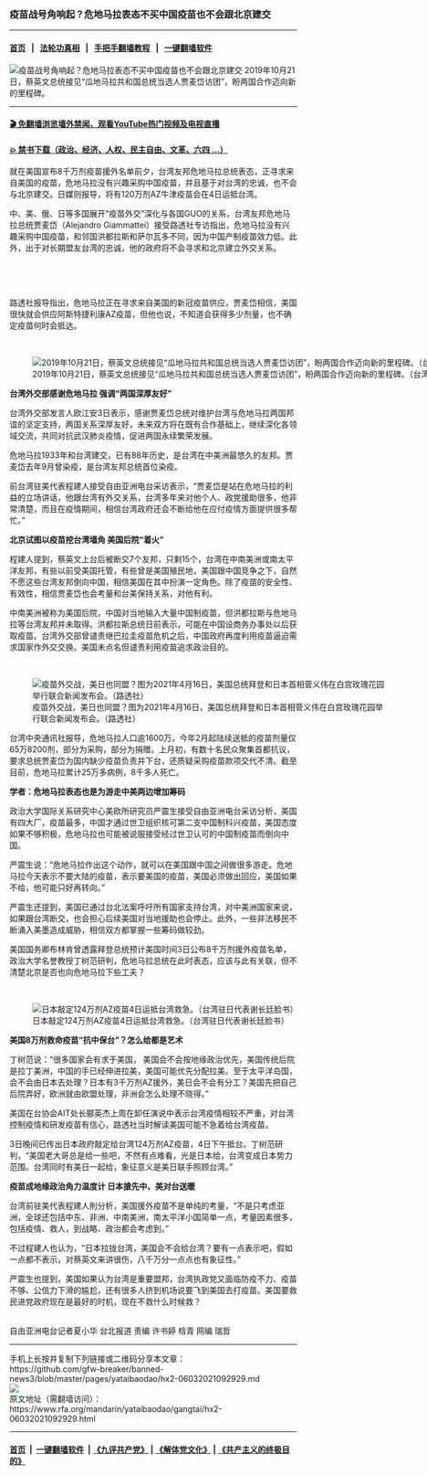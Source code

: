 ### 疫苗战号角响起？危地马拉表态不买中国疫苗也不会跟北京建交
------------------------

#### [首页](https://github.com/gfw-breaker/banned-news3/blob/master/README.md) &nbsp;&nbsp;|&nbsp;&nbsp; [法轮功真相](https://github.com/begood0513/basic/blob/master/README.md)  &nbsp;&nbsp;|&nbsp;&nbsp; [手把手翻墙教程](https://github.com/gfw-breaker/guides/wiki)  &nbsp;&nbsp;|&nbsp;&nbsp; [一键翻墙软件](https://github.com/gfw-breaker/nogfw/blob/master/README.md)  



<div id="headerimg">
 <img alt="疫苗战号角响起？危地马拉表态不买中国疫苗也不会跟北京建交" src="https://www.rfa.org/mandarin/yataibaodao/gangtai/hx2-06032021092929.html/@@images/882bdcf8-f234-4cd5-b81d-4de56d51ec99.jpeg" title="疫苗战号角响起？危地马拉表态不买中国疫苗也不会跟北京建交"/>
 <span class="lead_image_caption">
  2019年10月21日，蔡英文总统接见“瓜地马拉共和国总统当选人贾麦岱访团”，盼两国合作迈向新的里程碑。
 </span>
 <!-- zoomattribute -->
</div>

<hr/>


#### [ 🎬  免翻墙浏览墙外禁闻、观看YouTube热门视频及电视直播](https://github.com/gfw-breaker/HelloWorld)

#### [ 💥  禁书下载（政治、经济、人权、民主自由、文革、六四 ...）](https://github.com/gfw-breaker/books/blob/master/README.md)

<div id="storytext">
 <p>
  就在美国宣布8千万剂疫苗援外名单前夕，台湾友邦危地马拉总统表态，正寻求来自美国的疫苗，危地马拉没有兴趣采购中国疫苗，并且基于对台湾的忠诚，也不会与北京建交。日媒则报导，将有120万剂AZ牛津疫苗会在4日运抵台湾。
 </p>
 <p>
  中、美、俄、日等多国展开“疫苗外交”深化与各国GUO的关系，台湾友邦危地马拉总统贾麦岱（Alejandro Giammattei）接受路透社专访指出，危地马拉没有兴趣采购中国疫苗，和邻国洪都拉斯和萨尔瓦多不同，因为中国产制疫苗效力低。此外，出于对长期盟友台湾的忠诚，他的政府将不会寻求和北京建立外交关系。
 </p>
 <p>
  <br/>
 </p>
 <p>
  <br/>
 </p>
 <p>
  路透社报导指出，危地马拉正在寻求来自美国的新冠疫苗供应，贾麦岱相信，美国很快就会供应阿斯特捷利康AZ疫苗，但他也说，不知道会获得多少剂量，也不确定疫苗何时会抵达。
 </p>
 <p>
  <br/>
 </p>
 <p>
  <figure class="image-richtext image-inline captioned" style="width:799px;">
   <img alt="2019年10月21日，蔡英文总统接见“瓜地马拉共和国总统当选人贾麦岱访团”，盼两国合作迈向新的里程碑。（台湾总统府提供）" src="https://www.rfa.org/mandarin/yataibaodao/gangtai/hx2-06032021092929.html/1.jpg/@@images/8c3254c5-2550-4fb9-969b-8efeda5d24be.jpeg" title="1.jpg"/>
   <figcaption class="image-caption">
    2019年10月21日，蔡英文总统接见“瓜地马拉共和国总统当选人贾麦岱访团”，盼两国合作迈向新的里程碑。（台湾总统府提供）
   </figcaption>
   <small>
   </small>
  </figure>
 </p>
 <p>
  <strong>
   台湾外交部感谢危地马拉 强调“两国深厚友好”
  </strong>
 </p>
 <p>
  台湾外交部发言人欧江安3日表示，感谢贾麦岱总统对维护台湾与危地马拉两国邦谊的坚定支持，两国关系深厚友好，未来双方将在既有合作基础上，继续深化各领域交流，共同对抗武汉肺炎疫情，促进两国永续繁荣发展。
 </p>
 <p>
  危地马拉1933年和台湾建交，已有88年历史，是台湾在中美洲最悠久的友邦。贾麦岱去年9月曾染疫，是台湾友邦总统首位染疫。
 </p>
 <p>
  前台湾驻美代表程建人接受自由亚洲电台采访表示，“贾麦岱是站在危地马拉的利益的立场讲话，他跟台湾有外交关系，台湾多年来对他个人、政党援助很多，他非常清楚，而且在疫情期间，相信台湾政府还会不断给他在应付疫情方面提供很多帮忙。”
 </p>
 <p>
  <strong>
   北京试图以疫苗挖台湾墙角 美国后院“着火”
  </strong>
 </p>
 <p>
  程建人提到，蔡英文上台后被断交7个友邦，只剩15个，台湾在中南美洲或南太平洋友邦，有些以前受美国托管，有些曾是美国殖民地，美国跟中国竞争之下，自然不愿这些台湾友邦倒向中国，相信美国在其中扮演一定角色。除了疫苗的安全性、有效性，相信贾麦岱也会考量和台美保持关系，对他有利。
 </p>
 <p>
  中南美洲被称为美国后院，中国对当地输入大量中国制疫苗，但洪都拉斯与危地马拉等台湾友邦并未取得。洪都拉斯总统日前表示，可能在中国设商务办事处以后获取疫苗。台湾外交部曾谴责继巴拉圭疫苗危机之后，中国政府再度利用疫苗逼迫需求国家作外交交换。美国未点名但谴责利用疫苗追求政治目的。
 </p>
 <p>
  <br/>
 </p>
 <p>
  <figure class="image-richtext image-inline captioned" style="width:620px;">
   <img alt="疫苗外交战，美日也同盟？图为2021年4月16日，美国总统拜登和日本首相菅义伟在白宫玫瑰花园举行联合新闻发布会。（路透社）" src="https://www.rfa.org/mandarin/yataibaodao/gangtai/hx2-06032021092929.html/3.jpg/@@images/d2c78715-0582-4091-b609-67053dfcbe07.jpeg" title="3.jpg"/>
   <figcaption class="image-caption">
    疫苗外交战，美日也同盟？图为2021年4月16日，美国总统拜登和日本首相菅义伟在白宫玫瑰花园举行联合新闻发布会。（路透社）
   </figcaption>
   <small>
   </small>
  </figure>
 </p>
 <p>
  台湾中央通讯社报导，危地马拉人口逾1600万，今年2月起陆续送抵的疫苗剂量仅65万8200剂，部分为采购，部分为捐赠。上月初，有数十名民众聚集首都抗议，要求总统贾麦岱为国内缺少疫苗负责并下台，还质疑采购疫苗款项交代不清。截至目前，危地马拉累计25万多病例，8千多人死亡。
 </p>
 <p>
  <strong>
   学者：危地马拉表态也是为游走中美两边增加筹码
  </strong>
 </p>
 <p>
  政治大学国际关系研究中心美欧所研究员严震生接受自由亚洲电台采访分析，美国有四大厂，疫苗最多，中国才通过世卫组织核可第二支中国制科兴疫苗，美国态度如果不够积极，危地马拉也可能被说服接受经过世卫认可的中国制疫苗而倒向中国。
 </p>
 <p>
  严震生说：“危地马拉作出这个动作，就可以在美国跟中国之间做很多游走。危地马拉今天表示不要大陆的疫苗，表示要美国的疫苗，美国必须做出回应，美国如果不给，他可能只好再转向。”
 </p>
 <p>
  严震生还提到，美国已通过台北法案呼吁所有国家支持台湾，对中美洲国家来说，如果跟台湾断交，也会担心后续美国对当地援助也会停止。此外，一些非法移民不断涌入美墨造成威胁，相信双方都掌握一些筹码做较劲。
 </p>
 <p>
  美国国务卿布林肯曾透露拜登总统预计美国时间3日公布8千万剂援外疫苗名单，政治大学名誉教授丁树范研判，危地马拉总统在此时表态，应该与此有关联，但不清楚北京是否也向危地马拉下些工夫？
 </p>
 <p>
  <br/>
 </p>
 <p>
  <figure class="image-richtext image-inline captioned" style="width:640px;">
   <img alt="日本敲定124万剂AZ疫苗4日运抵台湾救急。（台湾驻日代表谢长廷脸书）" src="https://www.rfa.org/mandarin/yataibaodao/gangtai/hx2-06032021092929.html/4.jpg/@@images/05c1d795-315c-4f11-9178-24ba2b3b5806.jpeg" title="4.jpg"/>
   <figcaption class="image-caption">
    日本敲定124万剂AZ疫苗4日运抵台湾救急。（台湾驻日代表谢长廷脸书）
   </figcaption>
   <small>
   </small>
  </figure>
 </p>
 <p>
  <strong>
   美国8万剂救命疫苗“抗中保台”？怎么给都是艺术
  </strong>
 </p>
 <p>
  丁树范说：“很多国家会有求于美国， 美国会不会按地缘政治优先，美国传统后院是拉丁美洲，中国的手已经伸进拉美，美国可能优先分配拉美。至于太平洋岛国，会不会由日本去处理？日本有3千万剂AZ援外，美日会不会有分工？美国先把自己后院弄好，欧洲就由欧盟处理，非洲会怎么处理不晓得。”
 </p>
 <p>
  美国在台协会AIT处长郦英杰上周在卸任演说中表示台湾疫情相较不严重，对台湾控制疫情和研发疫苗有信心，路透社当时解读美国可能不急着给台湾疫苗。
 </p>
 <p>
  3日晚间已传出日本政府敲定给台湾124万剂AZ疫苗，4日下午抵台。丁树范研判，“美国老大哥总是给一些吧，不然有点难看，光是日本给，台湾变成日本势力范围。台湾同时有美日一起给，象征意义是美日联手照顾台湾。”
 </p>
 <p>
  <strong>
   疫苗成地缘政治角力温度计 日本搶先中、美对台送暖
  </strong>
 </p>
 <p>
  台湾前驻美代表程建人則分析，美国援外疫苗不是单纯的考量，“不是只考虑亚洲，全球还包括中东、非洲、中南美洲，南太平洋小国简单一点，考量因素很多，包括疫情、救人，到战略、政治都会考虑到。”
 </p>
 <p>
  不过程建人也认为，“日本拉拢台湾，美国会不会给台湾？要有一点表示吧，假如一点都不表示，对蔡英文来讲很伤，八千万分一点点也有象征性。”
 </p>
 <p>
  严震生也提到，美国如果认为台湾是重要盟邦，台湾执政党又面临防疫不力、疫苗不够、公信力下滑的尴尬，还有很多人挤到机场说要飞到美国去打疫苗。美国要救民进党政府现在是最好的时机，现在不救什么时候救？
 </p>
 <p>
  <br/>
  自由亚洲电台记者夏小华 台北报道 责编 许书婷 梒青 网编 瑞哲
 </p>
</div>

<hr/>
手机上长按并复制下列链接或二维码分享本文章：<br/>
https://github.com/gfw-breaker/banned-news3/blob/master/pages/yataibaodao/hx2-06032021092929.md <br/>
<a href='https://github.com/gfw-breaker/banned-news3/blob/master/pages/yataibaodao/hx2-06032021092929.md'><img src='https://github.com/gfw-breaker/banned-news3/blob/master/pages/yataibaodao/hx2-06032021092929.md.png'/></a> <br/>
原文地址（需翻墙访问）：https://www.rfa.org/mandarin/yataibaodao/gangtai/hx2-06032021092929.html


------------------------
#### [首页](https://github.com/gfw-breaker/banned-news3/blob/master/README.md) &nbsp;|&nbsp; [一键翻墙软件](https://github.com/gfw-breaker/nogfw/blob/master/README.md) &nbsp;| [《九评共产党》](https://github.com/gfw-breaker/9ping.md/blob/master/README.md#九评之一评共产党是什么) | [《解体党文化》](https://github.com/gfw-breaker/jtdwh.md/blob/master/README.md) | [《共产主义的终极目的》](https://github.com/gfw-breaker/gczydzjmd.md/blob/master/README.md)


<img src='http://gfw-breaker.win/banned-news3/pages/yataibaodao/hx2-06032021092929.md' width='0px' height='0px'/>